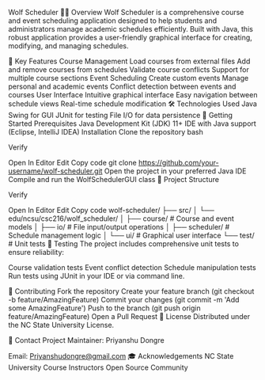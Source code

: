 Wolf Scheduler 🐺📅
Overview
Wolf Scheduler is a comprehensive course and event scheduling application designed to help students and administrators manage academic schedules efficiently. Built with Java, this robust application provides a user-friendly graphical interface for creating, modifying, and managing schedules.

🌟 Key Features
Course Management
Load courses from external files
Add and remove courses from schedules
Validate course conflicts
Support for multiple course sections
Event Scheduling
Create custom events
Manage personal and academic events
Conflict detection between events and courses
User Interface
Intuitive graphical interface
Easy navigation between schedule views
Real-time schedule modification
🛠 Technologies Used
Java
Swing for GUI
JUnit for testing
File I/O for data persistence
🚀 Getting Started
Prerequisites
Java Development Kit (JDK) 11+
IDE with Java support (Eclipse, IntelliJ IDEA)
Installation
Clone the repository
bash

Verify

Open In Editor
Edit
Copy code
git clone https://github.com/your-username/wolf-scheduler.git
Open the project in your preferred Java IDE
Compile and run the WolfSchedulerGUI class
📂 Project Structure

Verify

Open In Editor
Edit
Copy code
wolf-scheduler/
├── src/
│   └── edu/ncsu/csc216/wolf_scheduler/
│       ├── course/      # Course and event models
│       ├── io/          # File input/output operations
│       ├── scheduler/   # Schedule management logic
│       └── ui/          # Graphical user interface
└── test/                # Unit tests
🧪 Testing
The project includes comprehensive unit tests to ensure reliability:

Course validation tests
Event conflict detection
Schedule manipulation tests
Run tests using JUnit in your IDE or via command line.

🤝 Contributing
Fork the repository
Create your feature branch (git checkout -b feature/AmazingFeature)
Commit your changes (git commit -m 'Add some AmazingFeature')
Push to the branch (git push origin feature/AmazingFeature)
Open a Pull Request
📄 License
Distributed under the NC State University License.

👥 Contact
Project Maintainer: Priyanshu Dongre

Email: Priyanshudongre@gmail.com
🎓 Acknowledgements
NC State University
Course Instructors
Open Source Community
